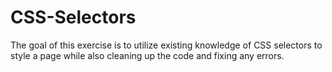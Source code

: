 # CSS-Selectors
The goal of this exercise is to utilize existing knowledge of CSS selectors to style a page while also cleaning up the code and fixing any errors.